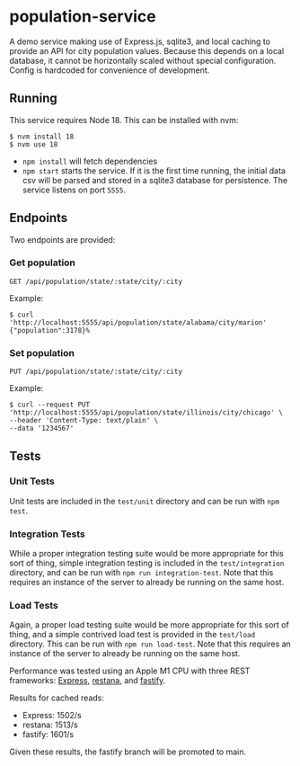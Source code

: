 # population-service

A demo service making use of Express.js, sqlite3, and local caching to provide an API for city population values. Because this depends on a local database, it cannot be horizontally scaled without special configuration. Config is hardcoded for convenience of development.

## Running
This service requires Node 18. This can be installed with nvm:
```
$ nvm install 18
$ nvm use 18
```

* `npm install` will fetch dependencies
* `npm start` starts the service. If it is the first time running, the initial data csv will be parsed and stored in a sqlite3 database for persistence. The service listens on port `5555`.

## Endpoints
Two endpoints are provided:
### Get population
`GET /api/population/state/:state/city/:city`

Example:
```
$ curl 'http://localhost:5555/api/population/state/alabama/city/marion'
{"population":3178}%
```

### Set population
`PUT /api/population/state/:state/city/:city`

Example:
```
$ curl --request PUT 'http://localhost:5555/api/population/state/illinois/city/chicago' \
--header 'Content-Type: text/plain' \
--data '1234567'
```

  
## Tests
### Unit Tests
Unit tests are included in the `test/unit` directory and can be run with `npm test`.

### Integration Tests
While a proper integration testing suite would be more appropriate for this sort of thing, simple integration testing is included in the `test/integration` directory, and can be run with `npm run integration-test`. Note that this requires an instance of the server to already be running on the same host.

### Load Tests
Again, a proper load testing suite would be more appropriate for this sort of thing, and a simple contrived load test is provided in the `test/load` directory. This can be run with `npm run load-test`. Note that this requires an instance of the server to already be running on the same host.

Performance was tested using an Apple M1 CPU with three REST frameworks: 
[Express](https://expressjs.com/), 
[restana](https://restana.21no.de/#/), and 
[fastify](https://fastify.dev/).

Results for cached reads:
* Express: 1502/s
* restana: 1513/s
* fastify: 1601/s

Given these results, the fastify branch will be promoted to main.